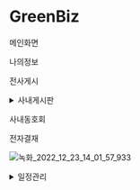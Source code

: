# GreenBiz
메인화면












나의정보












전사게시










<details>
<summary>사내게시판</summary>
<div markdown="1">

![녹화_2022_12_23_14_04_47_302](https://user-images.githubusercontent.com/106301280/209277398-feb9d6eb-b0d8-4a02-a8e7-5f308f7704a2.gif)

</div>
</details>





사내동호회



전자결재

![녹화_2022_12_23_14_01_57_933](https://user-images.githubusercontent.com/100750066/209275512-c581409a-3a22-4518-9c8e-63a25631bea4.gif)






<details>
<summary>일정관리</summary>
<div markdown="1">
1. 일정구분
- 전체일정, 전사일정, 개인일정을 구분하여 조회할 수 있다.

2. 일정 등록
- 일정 등록 시 일정 TITLE, 일수 선택 후 저장
- 관리자 아이디로 로그인시 전사 일정을 등록 할 수 있다.

3. 월, 주, 일 단위 검색
- 등록 일정의 월 단위, 주 단위, 일 단위로 조회 검색 할 수 있다.

4. 삭제 및 수정
- 일정 클릭 시 삭제 가능하며, 일정 드래그 또는 드롭다운시 일정 수정 가능. 
</div>  

![녹화_2022_12_23_14_21_24_282](https://user-images.githubusercontent.com/100145167/209276725-263c7893-4c21-4983-8b35-81e449515d27.gif)






메신저 
